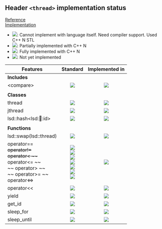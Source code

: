 ## Header `<thread>` implementation status

[Reference](https://en.cppreference.com/w/cpp/header/thread)  
[Implementation](../include/lsd/thread.h)

* ![](https://img.shields.io/badge/C%2B%2B-N-red): Cannot implement with language itself. Need compiler support. Used C++ N STL
* ![](https://img.shields.io/badge/C%2B%2B-N-blue): Partially implemented with C++ N
* ![](https://img.shields.io/badge/C%2B%2B-N-green): Fully implemented with C++ N
* ![][notyet]: Not yet implemented

| Features                                     | Standard             | Implemented in                    |
|----------------------------------------------|:--------------------:|:---------------------------------:|
| **Includes**                                 |                      |                                   |
| \<compare>                                   | ![][cpp20]           | ![][notyet]                       |
|                                              |                      |                                   |
| **Classes**                                  |                      |                                   |
| thread                                       | ![][cpp11]           | ![][notyet]                       |
| jthread                                      | ![][cpp20]           | ![][notyet]                       |
| lsd::hash\<lsd::thread::id>                    | ![][legacy]          | ![][notyet]                       |
|                                              |                      |                                   |
| **Functions**                                |                      |                                   |
| lsd::swap(lsd::thread)                         | ![][cpp11]           | ![][notyet]                       |
| operator== <br/>~~operator!=~~ <br/>~~operator\< ~~ <br/>~~ operator\<= ~~ <br/>~~ operator> ~~ <br/>~~ operator>= ~~ <br/> operator\<=> | ![][legacy] <br/>![][legacy] <br/>![][legacy] <br/>![][legacy] <br/>![][legacy] <br/>![][legacy] <br/>![][cpp20] | ![][notyet]                       |
| operator\<\<                                 | ![][legacy]          | ![][notyet]                       |
| yield                                        | ![][cpp11]           | ![][notyet]                       |
| get_id                                       | ![][cpp11]           | ![][notyet]                       |
| sleep_for                                    | ![][cpp11]           | ![][notyet]                       |
| sleep_until                                  | ![][cpp11]           | ![][notyet]                       |


<!--
	C++11: 8	| 0
	C++20: 2	| 0

	Total: 10	| 0-->

[notyet]: https://img.shields.io/badge/Not_yet-orange
[removed]: https://img.shields.io/badge/Removed-red
[legacy]: https://img.shields.io/badge/legacy-grey

[cppno11]: https://img.shields.io/badge/C%2B%2B-11-red
[cppno14]: https://img.shields.io/badge/C%2B%2B-14-red
[cppno17]: https://img.shields.io/badge/C%2B%2B-17-red
[cppno20]: https://img.shields.io/badge/C%2B%2B-20-red
[cppno23]: https://img.shields.io/badge/C%2B%2B-23-red
[cppno26]: https://img.shields.io/badge/C%2B%2B-23-red

[cpppt11]: https://img.shields.io/badge/C%2B%2B-11-blue
[cpppt14]: https://img.shields.io/badge/C%2B%2B-14-blue
[cpppt17]: https://img.shields.io/badge/C%2B%2B-17-blue
[cpppt20]: https://img.shields.io/badge/C%2B%2B-20-blue
[cpppt23]: https://img.shields.io/badge/C%2B%2B-23-blue
[cpppt26]: https://img.shields.io/badge/C%2B%2B-23-blue

[cpp11]: https://img.shields.io/badge/C%2B%2B-11-green
[cpp14]: https://img.shields.io/badge/C%2B%2B-14-green
[cpp17]: https://img.shields.io/badge/C%2B%2B-17-green
[cpp20]: https://img.shields.io/badge/C%2B%2B-20-green
[cpp23]: https://img.shields.io/badge/C%2B%2B-23-green
